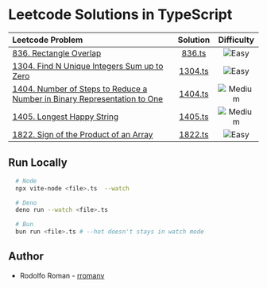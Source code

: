 # Leetcode Solutions in TypeScript

| Leetcode Problem                                                                                                                                                                          |      Solution      |                       Difficulty                       |
| :---------------------------------------------------------------------------------------------------------------------------------------------------------------------------------------- | :----------------: | :----------------------------------------------------: |
| [836. Rectangle Overlap](https://leetcode.com/problems/rectangle-overlap)                                                                                                                 |  [836.ts](836.ts)  |   ![Easy](https://img.shields.io/badge/-Easy-green)    |
| [1304. Find N Unique Integers Sum up to Zero](https://leetcode.com/problems/find-n-unique-integers-sum-up-to-zero)                                                                        | [1304.ts](1304.ts) |   ![Easy](https://img.shields.io/badge/-Easy-green)    |
| [1404. Number of Steps to Reduce a Number in Binary Representation to One](https://leetcode.com/problems/number-of-steps-to-reduce-a-number-in-binary-representation-to-one/description/) | [1404.ts](1404.ts) | ![Medium](https://img.shields.io/badge/-Medium-yellow) |
| [1405. Longest Happy String](https://leetcode.com/problems/longest-happy-string)                                                                                                          | [1405.ts](1405.ts) | ![Medium](https://img.shields.io/badge/-Medium-yellow) |
| [1822. Sign of the Product of an Array](https://leetcode.com/problems/sign-of-the-product-of-an-array)                                                                                    | [1822.ts](1822.ts) |   ![Easy](https://img.shields.io/badge/-Easy-green)    |

## Run Locally

```bash
  # Node
  npx vite-node <file>.ts  --watch

  # Deno
  deno run --watch <file>.ts

  # Bun
  bun run <file>.ts # --hot doesn't stays in watch mode
```

## Author

- Rodolfo Roman - [rromanv](https://github.com/rromanv/)
